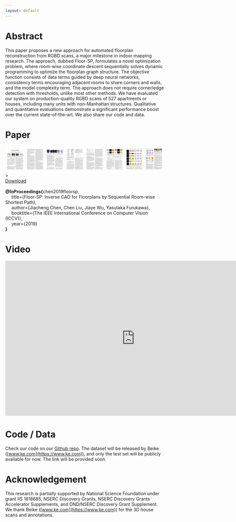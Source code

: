 ```yaml
---
layout: default
---
```


# Abstract

This paper proposes a new approach for automated floorplan reconstruction from RGBD scans, a major milestone in indoor mapping research. The approach, dubbed Floor-SP, formulates  a novel optimization problem, where room-wise coordinate descent sequentially solves dynamic programming to optimize the floorplan graph structure. The objective function consists of data terms guided by deep neural networks, consistency terms encouraging adjacent rooms to share corners and walls, and the model complexity term. The approach does not require corner/edge detection with thresholds, unlike most other methods. We have evaluated our system on production-quality RGBD scans of 527 apartments or houses, including many units with non-Manhattan structures. Qualitative and quantitative evaluations demonstrate a significant performance boost over the current state-of-the-art. We also share our code and data.

# Paper

<div>
	<a href="">
	<img class="thumbnail" src="assets/img/paper_thumbnail.png"> 
	</a>
</div>>

<div class="text-center">
	<a href="assets/floor_sp.pdf"> Download </a>
</div>

<br>
<div class="bibtex-box">
	<strong>@InProceedings{</strong>chen2019floorsp,
	<br>
	&nbsp;&nbsp;&nbsp;&nbsp; title={Floor-SP: Inverse CAD for Floorplans by Sequential Room-wise Shortest Path}, 
	<br> 
	&nbsp;&nbsp;&nbsp;&nbsp; author={Jiacheng Chen, Chen Liu, Jiaye Wu, Yasutaka Furukawa},
	<br> 
	&nbsp;&nbsp;&nbsp;&nbsp; booktitle={The IEEE International Conference on Computer Vision (ICCV)},
	<br> 
	&nbsp;&nbsp;&nbsp;&nbsp; year={2019}<br><strong>}</strong>
</div>


# Video

<div>
<iframe width="820" height="492" src="https://www.youtube.com/embed/PyYz7XAs7UE" frameborder="0" allow="accelerometer; autoplay; encrypted-media; gyroscope; picture-in-picture" allowfullscreen>
</iframe>
</div>


# Code / Data

Check our code on our [Github repo](https://github.com/woodfrog/floor-sp). The dataset will be released by Beike ([www.ke.com](https://www.ke.com)), and only the test set will be publicly available for now. The link will be provided soon.



# Acknowledgement

This research is partially supported by National Science Foundation under grant IIS 1618685, NSERC Discovery Grants, NSERC Discovery Grants Accelerator Supplements, and DND/NSERC Discovery Grant Supplement. We thank Beike ([www.ke.com](https://www.ke.com)) for the 3D house scans and annotations.

